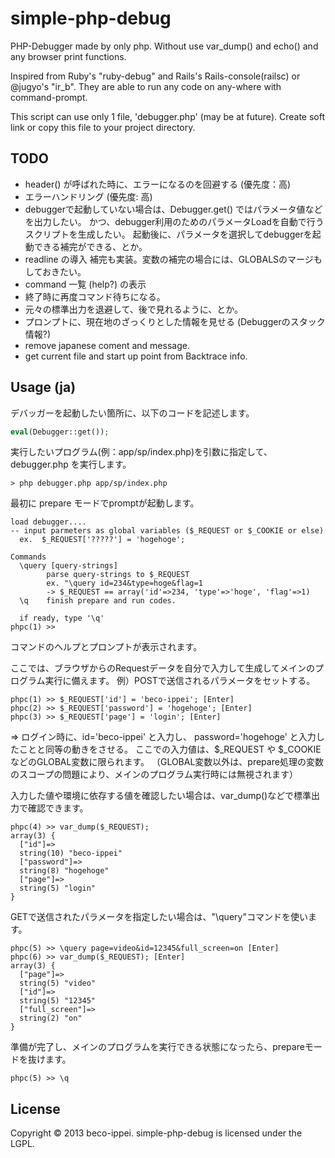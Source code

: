simple-php-debug
=========

PHP-Debugger made by only php. Without use var_dump() and echo() and any browser print functions.

Inspired from Ruby's "ruby-debug" and Rails's Rails-console(railsc) or @jugyo's "ir_b".
They are able to run any code on any-where with command-prompt.

This script can use only 1 file, 'debugger.php' (may be at future).
Create soft link or copy this file to your project directory.


TODO
------

* header() が呼ばれた時に、エラーになるのを回避する (優先度：高)
* エラーハンドリング (優先度: 高)
* debuggerで起動していない場合は、Debugger.get() ではパラメータ値などを出力したい。
 かつ、debugger利用のためのパラメータLoadを自動で行うスクリプトを生成したい。
 起動後に、パラメータを選択してdebuggerを起動できる補完ができる、とか。
* readline の導入
  補完も実装。変数の補完の場合には、GLOBALSのマージもしておきたい。
* command 一覧 (help?) の表示
* 終了時に再度コマンド待ちになる。
* 元々の標準出力を退避して、後で見れるように、とか。
* プロンプトに、現在地のざっくりとした情報を見せる (Debuggerのスタック情報?)
* remove japanese coment and message.
* get current file and start up point from Backtrace info.


Usage (ja)
-------
デバッガーを起動したい箇所に、以下のコードを記述します。
```php
eval(Debugger::get());
```

実行したいプログラム(例：app/sp/index.php)を引数に指定して、debugger.php を実行します。
```
> php debugger.php app/sp/index.php
```
最初に prepare モードでpromptが起動します。
```
load debugger....
-- input parmeters as global variables ($_REQUEST or $_COOKIE or else)
  ex.  $_REQUEST['?????'] = 'hogehoge';

Commands
  \query [query-strings]
        parse query-strings to $_REQUEST
        ex. "\query id=234&type=hoge&flag=1
        -> $_REQUEST == array('id'=>234, 'type'=>'hoge', 'flag'=>1)
  \q    finish prepare and run codes.

  if ready, type '\q'
phpc(1) >> 
```
コマンドのヘルプとプロンプトが表示されます。

ここでは、ブラウザからのRequestデータを自分で入力して生成してメインのプログラム実行に備えます。
例）POSTで送信されるパラメータをセットする。
```
phpc(1) >> $_REQUEST['id'] = 'beco-ippei'; [Enter]
phpc(2) >> $_REQUEST['password'] = 'hogehoge'; [Enter]
phpc(3) >> $_REQUEST['page'] = 'login'; [Enter]
```
=> ログイン時に、id='beco-ippei' と入力し、 password='hogehoge' と入力したことと同等の動きをさせる。
ここでの入力値は、$_REQUEST や $_COOKIE などのGLOBAL変数に限られます。
（GLOBAL変数以外は、prepare処理の変数のスコープの問題により、メインのプログラム実行時には無視されます）

入力した値や環境に依存する値を確認したい場合は、var_dump()などで標準出力で確認できます。
```
phpc(4) >> var_dump($_REQUEST);
array(3) {
  ["id"]=>
  string(10) "beco-ippei"
  ["password"]=>
  string(8) "hogehoge"
  ["page"]=>
  string(5) "login"
}
```

GETで送信されたパラメータを指定したい場合は、"\query"コマンドを使います。
```
phpc(5) >> \query page=video&id=12345&full_screen=on [Enter]
phpc(6) >> var_dump($_REQUEST); [Enter]
array(3) {
  ["page"]=>
  string(5) "video"
  ["id"]=>
  string(5) "12345"
  ["full_screen"]=>
  string(2) "on"
}
```

準備が完了し、メインのプログラムを実行できる状態になったら、prepareモードを抜けます。
```
phpc(5) >> \q
```



License
-------

Copyright © 2013 beco-ippei. simple-php-debug is licensed under the LGPL.
